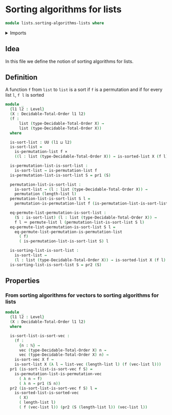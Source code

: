 # Sorting algorithms for lists

```agda
module lists.sorting-algorithms-lists where
```

<details><summary>Imports</summary>

```agda
open import elementary-number-theory.natural-numbers

open import finite-group-theory.permutations-standard-finite-types

open import foundation.cartesian-product-types
open import foundation.dependent-pair-types
open import foundation.identity-types
open import foundation.universe-levels

open import linear-algebra.vectors

open import lists.arrays
open import lists.lists
open import lists.permutation-lists
open import lists.sorted-lists
open import lists.sorting-algorithms-vectors

open import order-theory.decidable-total-orders
```

</details>

## Idea

In this file we define the notion of sorting algorithms for lists.

## Definition

A function `f` from `list` to `list` is a sort if `f` is a permutation and if
for every list `l`, `f l` is sorted

```agda
module _
  {l1 l2 : Level}
  (X : Decidable-Total-Order l1 l2)
  (f :
      list (type-Decidable-Total-Order X) →
      list (type-Decidable-Total-Order X))
  where

  is-sort-list : UU (l1 ⊔ l2)
  is-sort-list =
    is-permutation-list f ×
    ((l : list (type-Decidable-Total-Order X)) → is-sorted-list X (f l))

  is-permutation-list-is-sort-list :
    is-sort-list → is-permutation-list f
  is-permutation-list-is-sort-list S = pr1 (S)

  permutation-list-is-sort-list :
    is-sort-list → (l : list (type-Decidable-Total-Order X)) →
    permutation (length-list l)
  permutation-list-is-sort-list S l =
    permutation-is-permutation-list f (is-permutation-list-is-sort-list S) l

  eq-permute-list-permutation-is-sort-list :
    (S : is-sort-list) (l : list (type-Decidable-Total-Order X)) →
    f l ＝ permute-list l (permutation-list-is-sort-list S l)
  eq-permute-list-permutation-is-sort-list S l =
    eq-permute-list-permutation-is-permutation-list
      ( f)
      ( is-permutation-list-is-sort-list S) l

  is-sorting-list-is-sort-list :
    is-sort-list →
    (l : list (type-Decidable-Total-Order X)) → is-sorted-list X (f l)
  is-sorting-list-is-sort-list S = pr2 (S)
```

## Properties

### From sorting algorithms for vectors to sorting algorithms for lists

```agda
module _
  {l1 l2 : Level}
  (X : Decidable-Total-Order l1 l2)
  where

  is-sort-list-is-sort-vec :
    (f :
      {n : ℕ} →
      vec (type-Decidable-Total-Order X) n →
      vec (type-Decidable-Total-Order X) n) →
    is-sort-vec X f →
    is-sort-list X (λ l → list-vec (length-list l) (f (vec-list l)))
  pr1 (is-sort-list-is-sort-vec f S) =
    is-permutation-list-is-permutation-vec
      ( λ n → f)
      ( λ n → pr1 (S n))
  pr2 (is-sort-list-is-sort-vec f S) l =
    is-sorted-list-is-sorted-vec
      ( X)
      ( length-list l)
      ( f (vec-list l)) (pr2 (S (length-list l)) (vec-list l))
```
